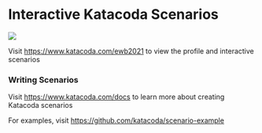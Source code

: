 # Interactive Katacoda Scenarios

[![](http://shields.katacoda.com/katacoda/ewb2021/count.svg)](https://www.katacoda.com/ewb2021 "Get your profile on Katacoda.com")

Visit https://www.katacoda.com/ewb2021 to view the profile and interactive scenarios

### Writing Scenarios
Visit https://www.katacoda.com/docs to learn more about creating Katacoda scenarios

For examples, visit https://github.com/katacoda/scenario-example
